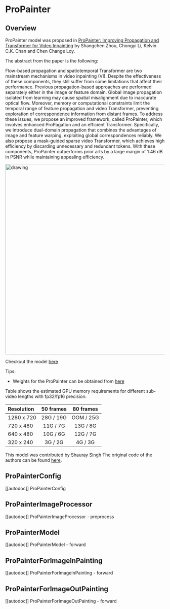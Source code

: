 <!--Copyright 2023 The HuggingFace Team. All rights reserved.

Licensed under the Apache License, Version 2.0 (the "License"); you may not use this file except in compliance with
the License. You may obtain a copy of the License at

http://www.apache.org/licenses/LICENSE-2.0

Unless required by applicable law or agreed to in writing, software distributed under the License is distributed on
an "AS IS" BASIS, WITHOUT WARRANTIES OR CONDITIONS OF ANY KIND, either express or implied. See the License for the
specific language governing permissions and limitations under the License.

⚠️ Note that this file is in Markdown but contain specific syntax for our doc-builder (similar to MDX) that may not be
rendered properly in your Markdown viewer.

-->

# ProPainter

## Overview

ProPainter model was proposed in [ProPainter: Improving Propagation and Transformer for Video Inpainting](https://arxiv.org/abs/2309.03897) by Shangchen Zhou, Chongyi Li, Kelvin C.K. Chan and Chen Change Loy.

The abstract from the paper is the following:

Flow-based propagation and spatiotemporal Transformer are two mainstream mechanisms in video inpainting (VI). Despite the effectiveness of these components, they still suffer from some limitations that affect their performance. Previous propagation-based approaches are performed separately either in the image or feature domain. Global image propagation isolated from learning may cause spatial misalignment due to inaccurate optical flow. Moreover, memory or computational constraints limit the temporal range of feature propagation and video Transformer, preventing exploration of correspondence information from distant frames. To address these issues, we propose an improved framework, called ProPainter, which involves enhanced ProPagation and an efficient Transformer. Specifically, we introduce dual-domain propagation that combines the advantages of image and feature warping, exploiting global correspondences reliably. We also propose a mask-guided sparse video Transformer, which achieves high efficiency by discarding unnecessary and redundant tokens. With these components, ProPainter outperforms prior arts by a large margin of 1.46 dB in PSNR while maintaining appealing efficiency.


<img src="https://shangchenzhou.com/projects/ProPainter/assets/images/ProPainter_pipeline.png"
alt="drawing" width="600"/>

Checkout the model [here](https://huggingface.co/models?search=llava-hf)

Tips:

- Weights for the ProPainter can be obtained from [here](https://huggingface.co/shauray/ProPainter-hf/)

Table shows the estimated GPU memory requirements for different sub-video lengths with fp32/fp16 precision: 

| Resolution | 50 frames | 80 frames |
| :---       | :----:    | :----:    |
| 1280 x 720 | 28G / 19G | OOM / 25G |
| 720 x 480  | 11G / 7G  | 13G / 8G  |
| 640 x 480  | 10G / 6G  | 12G / 7G  |
| 320 x 240  | 3G  / 2G  | 4G  / 3G  |

This model was contributed by [Shauray Singh](https://huggingface.co/shauray) The original code of the authors can be found [here](https://github.com/sczhou/ProPainter/).

## ProPainterConfig

[[autodoc]] ProPainterConfig

## ProPainterImageProcessor

[[autodoc]] ProPainterImageProcessor
    - preprocess

## ProPainterModel

[[autodoc]] ProPainterModel
    - forward

## ProPainterForImageInPainting

[[autodoc]] ProPainterForImageInPainting
    - forward

## ProPainterForImageOutPainting

[[autodoc]] ProPainterForImageOutPainting
    - forward

